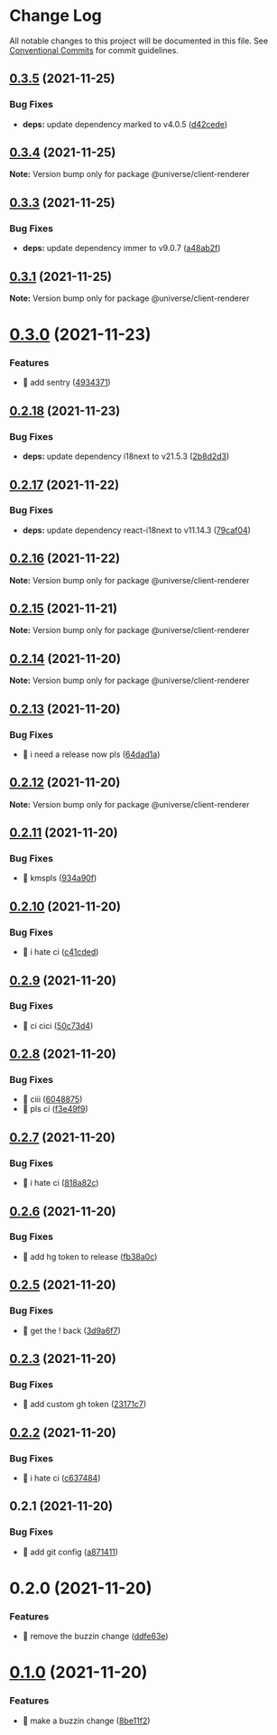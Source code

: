 # Change Log

All notable changes to this project will be documented in this file.
See [Conventional Commits](https://conventionalcommits.org) for commit guidelines.

## [0.3.5](https://github.com/TomTomB/universe_react_vite/compare/v0.3.4...v0.3.5) (2021-11-25)


### Bug Fixes

* **deps:** update dependency marked to v4.0.5 ([d42cede](https://github.com/TomTomB/universe_react_vite/commit/d42cede9b21111183ea9c34393d6b2bdc3ccd3a2))





## [0.3.4](https://github.com/TomTomB/universe_react_vite/compare/v0.3.3...v0.3.4) (2021-11-25)

**Note:** Version bump only for package @universe/client-renderer





## [0.3.3](https://github.com/TomTomB/universe_react_vite/compare/v0.3.2...v0.3.3) (2021-11-25)


### Bug Fixes

* **deps:** update dependency immer to v9.0.7 ([a48ab2f](https://github.com/TomTomB/universe_react_vite/commit/a48ab2fa900a960d8b135623ef2c4541b56d903f))





## [0.3.1](https://github.com/TomTomB/universe_react_vite/compare/v0.3.0...v0.3.1) (2021-11-25)

**Note:** Version bump only for package @universe/client-renderer





# [0.3.0](https://github.com/TomTomB/universe/compare/v0.2.18...v0.3.0) (2021-11-23)


### Features

* 🎸 add sentry ([4934371](https://github.com/TomTomB/universe/commit/4934371131378fb7302e82b4326a25c9c1cee300))





## [0.2.18](https://github.com/TomTomB/universe/compare/v0.2.17...v0.2.18) (2021-11-23)


### Bug Fixes

* **deps:** update dependency i18next to v21.5.3 ([2b8d2d3](https://github.com/TomTomB/universe/commit/2b8d2d330ab487777923487db5220ee4c2738d01))





## [0.2.17](https://github.com/TomTomB/universe/compare/v0.2.16...v0.2.17) (2021-11-22)


### Bug Fixes

* **deps:** update dependency react-i18next to v11.14.3 ([79caf04](https://github.com/TomTomB/universe/commit/79caf04495dbea97cf8a8615ec84b6d0b15528cd))





## [0.2.16](https://github.com/TomTomB/universe/compare/v0.2.15...v0.2.16) (2021-11-22)

**Note:** Version bump only for package @universe/client-renderer





## [0.2.15](https://github.com/TomTomB/universe/compare/v0.2.14...v0.2.15) (2021-11-21)

**Note:** Version bump only for package @universe/client-renderer





## [0.2.14](https://github.com/TomTomB/universe/compare/v21.11.20-1291...v0.2.14) (2021-11-20)

**Note:** Version bump only for package @universe/client-renderer





## [0.2.13](https://github.com/TomTomB/universe/compare/v0.2.12...v0.2.13) (2021-11-20)


### Bug Fixes

* 🐛 i need a release now pls ([64dad1a](https://github.com/TomTomB/universe/commit/64dad1ab69f142e87d3b1d7e189286f1e71b5c3d))





## [0.2.12](https://github.com/TomTomB/universe/compare/v0.2.11...v0.2.12) (2021-11-20)

**Note:** Version bump only for package @universe/client-renderer





## [0.2.11](https://github.com/TomTomB/universe/compare/v0.2.10...v0.2.11) (2021-11-20)


### Bug Fixes

* 🐛 kmspls ([934a90f](https://github.com/TomTomB/universe/commit/934a90f6da540dd8ab2fe0060714066702be9fba))





## [0.2.10](https://github.com/TomTomB/universe/compare/v0.2.9...v0.2.10) (2021-11-20)


### Bug Fixes

* 🐛 i hate ci ([c41cded](https://github.com/TomTomB/universe/commit/c41cded8fc7caa81ded6c33f90d37d6c59901072))





## [0.2.9](https://github.com/TomTomB/universe/compare/v0.2.8...v0.2.9) (2021-11-20)


### Bug Fixes

* 🐛 ci cici ([50c73d4](https://github.com/TomTomB/universe/commit/50c73d40a9737e337736979217b243212eecfa3d))





## [0.2.8](https://github.com/TomTomB/universe/compare/v0.2.7...v0.2.8) (2021-11-20)


### Bug Fixes

* 🐛 ciii ([6048875](https://github.com/TomTomB/universe/commit/6048875f02f8de19d349b8f8aea113cd6147bd57))
* 🐛 pls ci ([f3e49f9](https://github.com/TomTomB/universe/commit/f3e49f9484f505bb84e0d7c9aa6c58a49610ff9e))





## [0.2.7](https://github.com/TomTomB/universe/compare/v0.2.6...v0.2.7) (2021-11-20)


### Bug Fixes

* 🐛 i hate ci ([818a82c](https://github.com/TomTomB/universe/commit/818a82ce3b86112c437b5d52453e073e8db89daa))





## [0.2.6](https://github.com/TomTomB/universe/compare/v0.2.5...v0.2.6) (2021-11-20)


### Bug Fixes

* 🐛 add hg token to release ([fb38a0c](https://github.com/TomTomB/universe/commit/fb38a0c44a4fca810bbd6e82a7f683fc1db600ba))





## [0.2.5](https://github.com/TomTomB/universe/compare/v0.2.4...v0.2.5) (2021-11-20)


### Bug Fixes

* 🐛 get the ! back ([3d9a6f7](https://github.com/TomTomB/universe/commit/3d9a6f780511352935b8803b0e2ee1edda7e3177))





## [0.2.3](https://github.com/TomTomB/universe/compare/v0.2.2...v0.2.3) (2021-11-20)


### Bug Fixes

* 🐛 add custom gh token ([23171c7](https://github.com/TomTomB/universe/commit/23171c7c384637f1d3714d7894352c818f223b61))





## [0.2.2](https://github.com/TomTomB/universe/compare/v0.2.1...v0.2.2) (2021-11-20)


### Bug Fixes

* 🐛 i hate ci ([c637484](https://github.com/TomTomB/universe/commit/c637484776b4e16d66af74f09a6274aa5d2b0346))





## 0.2.1 (2021-11-20)


### Bug Fixes

* 🐛 add git config ([a871411](https://github.com/TomTomB/universe/commit/a87141135c5e34c111a368a4e97a47fd63c5a640))





# 0.2.0 (2021-11-20)


### Features

* 🎸 remove the buzzin change ([ddfe63e](https://github.com/TomTomB/universe/commit/ddfe63eadfb76b698d76bae8fed4b52a73807b8d))





# [0.1.0](https://github.com/TomTomB/universe/compare/v0.0.1...v0.1.0) (2021-11-20)


### Features

* 🎸 make a buzzin change ([8be11f2](https://github.com/TomTomB/universe/commit/8be11f2a3880ad86c02075339d5218c9a76ae227))

